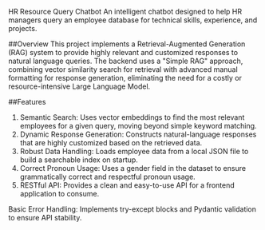 HR Resource Query Chatbot
An intelligent chatbot designed to help HR managers query an employee database for technical skills, experience, and projects.

##Overview
This project implements a Retrieval-Augmented Generation (RAG) system to provide highly relevant and customized responses to natural language queries. The backend uses a "Simple RAG" approach, combining vector similarity search for retrieval with advanced manual formatting for response generation, eliminating the need for a costly or resource-intensive Large Language Model.

##Features
1. Semantic Search: Uses vector embeddings to find the most relevant employees for a given query, moving beyond simple keyword matching.
2. Dynamic Response Generation: Constructs natural-language responses that are highly customized based on the retrieved data.
3. Robust Data Handling: Loads employee data from a local JSON file to build a searchable index on startup.
4. Correct Pronoun Usage: Uses a gender field in the dataset to ensure grammatically correct and respectful pronoun usage.
5. RESTful API: Provides a clean and easy-to-use API for a frontend application to consume.

Basic Error Handling: Implements try-except blocks and Pydantic validation to ensure API stability.

